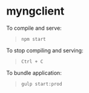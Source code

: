 myngclient
============

To compile and serve:
>`npm start`

To stop compiling and serving:
>`Ctrl + C`

To bundle application:
>`gulp start:prod`
